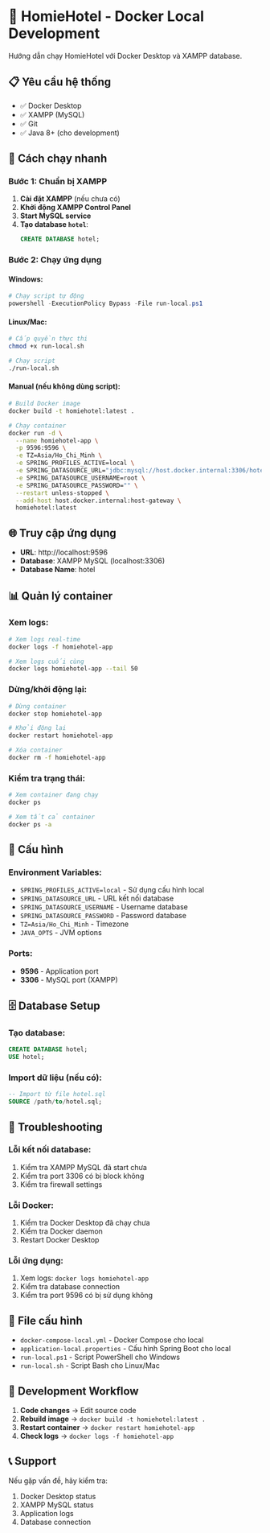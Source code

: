 # 🏨 HomieHotel - Docker Local Development

Hướng dẫn chạy HomieHotel với Docker Desktop và XAMPP database.

## 📋 Yêu cầu hệ thống

- ✅ Docker Desktop
- ✅ XAMPP (MySQL)
- ✅ Git
- ✅ Java 8+ (cho development)

## 🚀 Cách chạy nhanh

### Bước 1: Chuẩn bị XAMPP

1. **Cài đặt XAMPP** (nếu chưa có)
2. **Khởi động XAMPP Control Panel**
3. **Start MySQL service**
4. **Tạo database `hotel`**:
   ```sql
   CREATE DATABASE hotel;
   ```

### Bước 2: Chạy ứng dụng

#### Windows:
```powershell
# Chạy script tự động
powershell -ExecutionPolicy Bypass -File run-local.ps1
```

#### Linux/Mac:
```bash
# Cấp quyền thực thi
chmod +x run-local.sh

# Chạy script
./run-local.sh
```

#### Manual (nếu không dùng script):
```bash
# Build Docker image
docker build -t homiehotel:latest .

# Chạy container
docker run -d \
  --name homiehotel-app \
  -p 9596:9596 \
  -e TZ=Asia/Ho_Chi_Minh \
  -e SPRING_PROFILES_ACTIVE=local \
  -e SPRING_DATASOURCE_URL="jdbc:mysql://host.docker.internal:3306/hotel?serverTimezone=Asia/Ho_Chi_Minh" \
  -e SPRING_DATASOURCE_USERNAME=root \
  -e SPRING_DATASOURCE_PASSWORD="" \
  --restart unless-stopped \
  --add-host host.docker.internal:host-gateway \
  homiehotel:latest
```

## 🌐 Truy cập ứng dụng

- **URL**: http://localhost:9596
- **Database**: XAMPP MySQL (localhost:3306)
- **Database Name**: hotel

## 📊 Quản lý container

### Xem logs:
```bash
# Xem logs real-time
docker logs -f homiehotel-app

# Xem logs cuối cùng
docker logs homiehotel-app --tail 50
```

### Dừng/khởi động lại:
```bash
# Dừng container
docker stop homiehotel-app

# Khởi động lại
docker restart homiehotel-app

# Xóa container
docker rm -f homiehotel-app
```

### Kiểm tra trạng thái:
```bash
# Xem container đang chạy
docker ps

# Xem tất cả container
docker ps -a
```

## 🔧 Cấu hình

### Environment Variables:
- `SPRING_PROFILES_ACTIVE=local` - Sử dụng cấu hình local
- `SPRING_DATASOURCE_URL` - URL kết nối database
- `SPRING_DATASOURCE_USERNAME` - Username database
- `SPRING_DATASOURCE_PASSWORD` - Password database
- `TZ=Asia/Ho_Chi_Minh` - Timezone
- `JAVA_OPTS` - JVM options

### Ports:
- **9596** - Application port
- **3306** - MySQL port (XAMPP)

## 🗄️ Database Setup

### Tạo database:
```sql
CREATE DATABASE hotel;
USE hotel;
```

### Import dữ liệu (nếu có):
```sql
-- Import từ file hotel.sql
SOURCE /path/to/hotel.sql;
```

## 🐛 Troubleshooting

### Lỗi kết nối database:
1. Kiểm tra XAMPP MySQL đã start chưa
2. Kiểm tra port 3306 có bị block không
3. Kiểm tra firewall settings

### Lỗi Docker:
1. Kiểm tra Docker Desktop đã chạy chưa
2. Kiểm tra Docker daemon
3. Restart Docker Desktop

### Lỗi ứng dụng:
1. Xem logs: `docker logs homiehotel-app`
2. Kiểm tra database connection
3. Kiểm tra port 9596 có bị sử dụng không

## 📁 File cấu hình

- `docker-compose-local.yml` - Docker Compose cho local
- `application-local.properties` - Cấu hình Spring Boot cho local
- `run-local.ps1` - Script PowerShell cho Windows
- `run-local.sh` - Script Bash cho Linux/Mac

## 🎯 Development Workflow

1. **Code changes** → Edit source code
2. **Rebuild image** → `docker build -t homiehotel:latest .`
3. **Restart container** → `docker restart homiehotel-app`
4. **Check logs** → `docker logs -f homiehotel-app`

## 📞 Support

Nếu gặp vấn đề, hãy kiểm tra:
1. Docker Desktop status
2. XAMPP MySQL status
3. Application logs
4. Database connection 